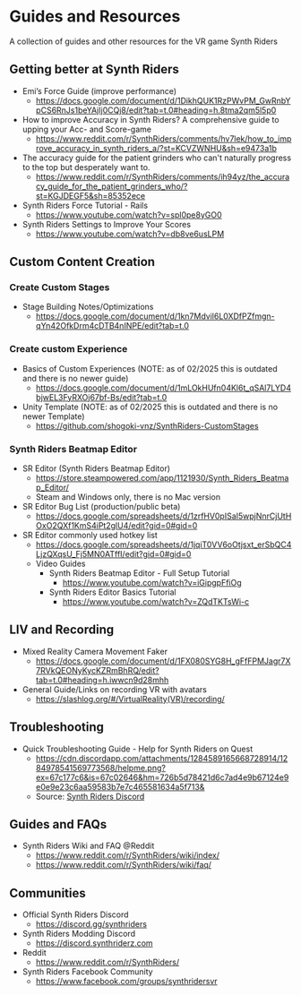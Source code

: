 # Guides and Resources

A collection of guides and other resources for the VR game Synth Riders

## Getting better at Synth Riders

- Emi’s Force Guide (improve performance)
    - https://docs.google.com/document/d/1DikhQUK1RzPWvPM_GwRnbYpCS6RnJs1beYAjIj0CQj8/edit?tab=t.0#heading=h.8tma2qm5l5p0
- How to improve Accuracy in Synth Riders? A comprehensive guide to upping your Acc- and Score-game
    - https://www.reddit.com/r/SynthRiders/comments/hv7lek/how_to_improve_accuracy_in_synth_riders_a/?st=KCVZWNHU&sh=e9473a1b
- The accuracy guide for the patient grinders who can't naturally progress to the top but desperately want to.
    - https://www.reddit.com/r/SynthRiders/comments/ih94yz/the_accuracy_guide_for_the_patient_grinders_who/?st=KGJDEGF5&sh=85352ece
- Synth Riders Force Tutorial - Rails
    - https://www.youtube.com/watch?v=spl0pe8yGO0
- Synth Riders Settings to Improve Your Scores
    - https://www.youtube.com/watch?v=db8ve6usLPM

## Custom Content Creation

### Create Custom Stages

- Stage Building Notes/Optimizations
    - https://docs.google.com/document/d/1kn7Mdvil6L0XDfPZfmgn-qYn42OfkDrm4cDTB4nINPE/edit?tab=t.0

### Create custom Experience

- Basics of Custom Experiences (NOTE: as of 02/2025 this is outdated and there is no newer guide)
    - https://docs.google.com/document/d/1mLOkHUfn04Kl6t_qSAl7LYD4bjwEL3FyRXOj67bf-Bs/edit?tab=t.0
- Unity Template (NOTE: as of 02/2025 this is outdated and there is no newer Template)
    - https://github.com/shogoki-vnz/SynthRiders-CustomStages

### Synth Riders Beatmap Editor

- SR Editor (Synth Riders Beatmap Editor)
    - https://store.steampowered.com/app/1121930/Synth_Riders_Beatmap_Editor/
    - Steam and Windows only, there is no Mac version
- SR Editor Bug List (production/public beta)
    - https://docs.google.com/spreadsheets/d/1zrfHV0pISaI5wpjNnrCjUtHOxO2QXf1KmS4iPt2glU4/edit?gid=0#gid=0
- SR Editor commonly used hotkey list
    - https://docs.google.com/spreadsheets/d/1jqiT0VV6oOtjsxt_erSbQC4LjzQXqsU_Fj5MN0ATffI/edit?gid=0#gid=0
    - Video Guides
        - Synth Riders Beatmap Editor - Full Setup Tutorial
            - https://www.youtube.com/watch?v=iGipgpFfiOg
        - Synth Riders Editor Basics Tutorial
            - https://www.youtube.com/watch?v=ZQdTKTsWi-c

## LIV and Recording

- Mixed Reality Camera Movement Faker
    - https://docs.google.com/document/d/1FX080SYG8H_gFfFPMJagr7X7RVkQEONyKycKZRmBhRQ/edit?tab=t.0#heading=h.iwwcn9d28mhh
- General Guide/Links on recording VR with avatars
    - https://slashlog.org/#/VirtualReality(VR)/recording/

## Troubleshooting

- Quick Troubleshooting Guide - Help for Synth Riders on Quest
    - https://cdn.discordapp.com/attachments/1284589165668728914/1284978541569773568/helpme.png?ex=67c177c6&is=67c02646&hm=726b5d78421d6c7ad4e9b67124e9e0e9e23c6aa59583b7e7c465581634a5f713&
    - Source: [Synth Riders Discord](https://discord.gg/synthriders)

## Guides and FAQs

- Synth Riders Wiki and FAQ @Reddit
    - https://www.reddit.com/r/SynthRiders/wiki/index/
    - https://www.reddit.com/r/SynthRiders/wiki/faq/

## Communities

- Official Synth Riders Discord
    - https://discord.gg/synthriders
- Synth Riders Modding Discord
    - https://discord.synthriderz.com
- Reddit
    - https://www.reddit.com/r/SynthRiders/
- Synth Riders Facebook Community
    - https://www.facebook.com/groups/synthridersvr
